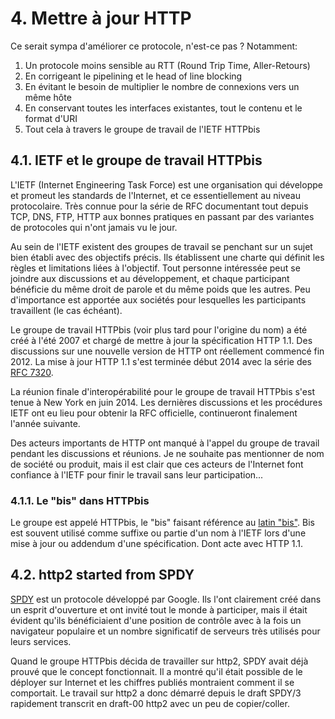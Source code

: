 # 4. Mettre à jour HTTP

Ce serait sympa d'améliorer ce protocole, n'est-ce pas ? Notamment:

1. Un protocole moins sensible au RTT (Round Trip Time, Aller-Retours)
2. En corrigeant le pipelining et le head of line blocking
3. En évitant le besoin de multiplier le nombre de connexions vers un même hôte
4. En conservant toutes les interfaces existantes, tout le contenu et le format d'URI
5. Tout cela à travers le groupe de travail de l'IETF HTTPbis

## 4.1. IETF et le groupe de travail HTTPbis

L'IETF (Internet Engineering Task Force) est une organisation qui développe et promeut les standards de l'Internet, et ce essentiellement au niveau protocolaire. Très connue pour la série de RFC documentant tout depuis TCP, DNS, FTP, HTTP aux bonnes pratiques en passant par des variantes de protocoles qui n'ont jamais vu le jour.

Au sein de l'IETF existent des groupes de travail se penchant sur un sujet bien établi avec des objectifs précis. Ils établissent une charte qui définit les règles et limitations liées à l'objectif. Tout personne intéressée peut se joindre aux discussions et au développement, et chaque participant bénéficie du même droit de parole et du même poids que les autres. Peu d'importance est apportée aux sociétés pour lesquelles les participants travaillent (le cas échéant).

Le groupe de travail HTTPbis (voir plus tard pour l'origine du nom) a été créé à l'été 2007 et chargé de mettre à jour la spécification HTTP 1.1. Des discussions sur une nouvelle version de HTTP ont réellement commencé fin 2012. La mise à jour HTTP 1.1 s'est terminée début 2014 avec la série des [RFC 7320](https://tools.ietf.org/html/rfc7320).

La réunion finale d'interopérabilité pour le groupe de travail HTTPbis s'est tenue à New York en juin 2014. Les dernières discussions et les procédures IETF ont eu lieu pour obtenir la RFC officielle, continueront finalement l'année suivante.

Des acteurs importants de HTTP ont manqué à l'appel du groupe de travail pendant les discussions et réunions. Je ne souhaite pas mentionner de nom de société ou produit, mais il est clair que ces acteurs de l'Internet font confiance à l'IETF pour finir le travail sans leur participation...

### 4.1.1. Le "bis" dans HTTPbis

Le groupe est appelé HTTPbis, le "bis" faisant référence au [latin "bis"](http://fr.wiktionary.org/wiki/bis#Latin). Bis est souvent utilisé comme suffixe ou partie d'un nom à l'IETF lors d'une mise à jour ou addendum d'une spécification. Dont acte avec HTTP 1.1.

## 4.2. http2 started from SPDY

[SPDY](http://en.wikipedia.org/wiki/SPDY) est un protocole développé par Google. Ils l'ont clairement créé dans un esprit d'ouverture et ont invité tout le monde à participer, mais il était évident qu'ils bénéficiaient d'une position de contrôle avec à la fois un navigateur populaire et un nombre significatif de serveurs très utilisés pour leurs services.

Quand le groupe HTTPbis décida de travailler sur http2, SPDY avait déjà prouvé que le concept fonctionnait. Il a montré qu'il était possible de le déployer sur Internet et les chiffres publiés montraient comment il se comportait. Le travail sur http2 a donc démarré depuis le draft SPDY/3 rapidement transcrit en draft-00 http2 avec un peu de copier/coller.
